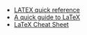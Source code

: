 - [LATEX quick reference](https://icl.utk.edu/~mgates3/docs/latex.pdf)
- [A quick guide to LaTeX](https://www.overleaf.com/latex/templates/a-quick-guide-to-latex/fghqpfgnxggz.pdf)
- [LaTeX Cheat Sheet](https://wch.github.io/latexsheet/latexsheet-a4.pdf)
